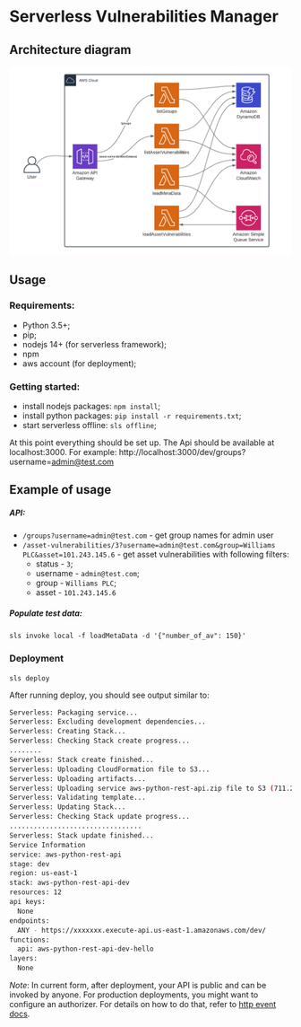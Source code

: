# Serverless Vulnerabilities Manager

## Architecture diagram
![diagram](./vmt_diagram.png)
## Usage

### Requirements:
* Python 3.5+;
* pip;
* nodejs 14+ (for serverless framework);
* npm
* aws account (for deployment);

### Getting started:
* install nodejs packages: `npm install`;
* install python packages: `pip install -r requirements.txt`;
* start serverless offline: `sls offline`;

At this point everything should be set up. The Api should be available at localhost:3000. 
For example: http://localhost:3000/dev/groups?username=admin@test.com

## Example of usage
##### API:
* `/groups?username=admin@test.com` - get group names for admin user
* `/asset-vulnerabilities/3?username=admin@test.com&group=Williams PLC&asset=101.243.145.6` - get asset vulnerabilities with following filters:
    * status - `3`;
    * username - `admin@test.com`;
    * group - `Williams PLC`;
    * asset - `101.243.145.6`

##### Populate test data:
```
sls invoke local -f loadMetaData -d '{"number_of_av": 150}'
```

### Deployment
```
sls deploy
```

After running deploy, you should see output similar to:

```bash
Serverless: Packaging service...
Serverless: Excluding development dependencies...
Serverless: Creating Stack...
Serverless: Checking Stack create progress...
........
Serverless: Stack create finished...
Serverless: Uploading CloudFormation file to S3...
Serverless: Uploading artifacts...
Serverless: Uploading service aws-python-rest-api.zip file to S3 (711.23 KB)...
Serverless: Validating template...
Serverless: Updating Stack...
Serverless: Checking Stack update progress...
.................................
Serverless: Stack update finished...
Service Information
service: aws-python-rest-api
stage: dev
region: us-east-1
stack: aws-python-rest-api-dev
resources: 12
api keys:
  None
endpoints:
  ANY - https://xxxxxxx.execute-api.us-east-1.amazonaws.com/dev/
functions:
  api: aws-python-rest-api-dev-hello
layers:
  None
```

_Note_: In current form, after deployment, your API is public and can be invoked by anyone. For production deployments, you might want to configure an authorizer. For details on how to do that, refer to [http event docs](https://www.serverless.com/framework/docs/providers/aws/events/apigateway/).
